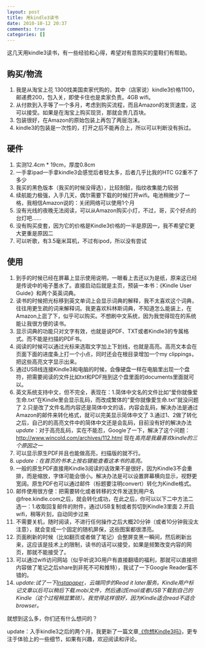 ```yaml
---
layout: post
title: 用kindle3读书
date: 2010-10-12 20:37
comments: true
categories: []
---
```

这几天用kindle3读书，有一些经验和心得，希望对有意购买的童鞋们有帮助。
<h2>购买/物流</h2>
<ol>
	<li>我是从淘宝上花 1300找美国卖家代购的，其中（店家说）kindle3价格1100，邮递费200，包入关，即使卡住也是卖家负责。4GB wifi。</li>
	<li>从付款到入手等了一个多月，考虑到购买流程，而且Amazon的发货速度，这可以接受。如果是在淘宝上购买现货，那就会贵几百块。</li>
	<li>包装很好，在Amazon的原始包装上再包了两层泡沫。</li>
	<li>kindle3的包装是一次性的，打开之后不能再合上，所以可以判断没有拆过。</li>
</ol>
<!--more-->
<h2>硬件</h2>
<ol>
	<li>实测12.4cm * 19cm，厚度0.8cm</li>
	<li>一手拿ipad一手拿kindle3会感觉后者轻太多，后者几乎比我的HTC G2重不了多少</li>
	<li>我买的黑色版本（我买的时候没得选），比较耐脏，指纹收集能力较弱</li>
	<li>续航能力极强，入手几天，偶尔需要下载的时候打开wifi。电池稍微少了一格，我相信Amazon说的：关闭网络可以使用1个月</li>
	<li>没有光线的夜晚无法阅读，可以从Amazon购买小灯，不过，哥，买个好点的台灯吧……</li>
	<li>没有购买皮套，因为它的价格是Kindle3价格的一半是原因一，我不希望它更大更重是原因二</li>
	<li>可以听歌，有3.5毫米耳机，不过有ipod，所以没有尝试</li>
</ol>
<h2>使用</h2>
<ol>
	<li>到手的时候已经在屏幕上显示使用说明，一眼看上去还以为是纸，原来这已经是传说中的电子墨水了。直接启动后就是主页，预装一本书：《Kindle User Guide》和两个英英词典。</li>
	<li>读书的时候把光标移到英文单词上会显示词典的解释，我不太喜欢这个词典，往往用更生疏的词来解释词。我更喜欢科林斯词典，不知道怎么能装上，在Amazon上逛了下，似乎可以购买。不想刷中文系统，因为我觉得现在的系统能让我很方便的读书。</li>
	<li>显示词典的功能只对文字有效，也就是说PDF、TXT或者Kindle3的专属格式。而不能是扫描的PDF书。</li>
	<li>阅读的时候可以通过光标来选取文字加上下划线，也就是高亮。高亮文本会在页面下面的进度条上打一个小点，同时还会在根目录增加一个my clippings，把这些高亮文字显示出来。</li>
	<li>通过USB线连接Kindle3和电脑的时候，会像硬盘一样在电脑里出现一个盘符，把需要阅读的文件比如txt和PDF拖到这个盘里面的documents里面就可以。</li>
	<li>英文系统支持中文，但不完全，表现在：1.简体中文名的文件比如“爱你就像爱生命.txt”在Kindle里会显示乱码，而改成繁体的“愛你就像愛生命.txt”就没问题了 2.只是改了文件名而内容还是简体中文的话，内容会乱码，解决办法是通过Amazon的邮件来转化格式，就可以完美显示简体中文了 3.通过1、2做了转化之后，自己的的高亮文件中的简体中文还是会乱码，目前没有好的解决办法
<em>update</em>：对于高亮乱码，实在不能忍，Google了一下，解决了这个问题：<a href="http://www.wincold.com/archives/112.html">http://www.wincold.com/archives/112.html</a> 现在<em>高亮是我最喜欢kindle的三个原因之一</em></li>
	<li>可以显示原生PDF并且也能做高亮，扫描版的就不行。</li>
	<li><em>update：在首页的书本上按右键能查看这本书的高亮。</em></li>
	<li>一般的原生PDF直接用Kindle3阅读的话效果不是很好，因为Kindle3不会重排，而是缩放，字体可能会很小。解决办法是可以设置屏幕横向显示，视野更宽阔。原生PDF也可以通过邮件（标题要注明convert）转化为Kindle格式。</li>
	<li>邮件使用很方便：把需要转化或者转移的文件发送到用户名@free.kindle.com之后，就会转化成功，在此之后，你可以以下二中方法二选一：1.收取回复邮件的附件，通过USB复制或者剪切到Kindle3里面 2.开启wifi，稍等片刻，自动同步过来</li>
	<li>不需要关机，随时阅读，不进行任何操作之后大概20分钟（或者10分钟我没太注意），就会变成一个固定的随机屏保，这些图案都很漂亮。</li>
	<li>页面刷新的时候（比如翻页或者做了笔记）会整屏变黑一瞬间，然后刷新出来，这应该是技术上的限制，读书的话可以接受，如果是频繁改变内容的网页，那就不能接受了。</li>
	<li>可以通过wifi访问网站（似乎听说3G用户有直接翻墙的福利，那就可以直接把内容做了笔记之后share到非死不可和推特），我试了一下Google Reader蛮不错的。</li>
	<li><em>update:试了一下</em><a href="http://www.instapaper.com"><em>Instapaper</em></a><em>，云端同步的Read it later服务。Kindle用户标记文章以后可以稍后下载.mobi文件，然后通过Email或者USB下载到自己的Kindle（这个过程稍显繁琐）。我觉得这样很好，因为Kindle适合read不适合browser。</em></li>
</ol>
就想到这么多，你们还有什么想问的？

update：入手kindle3之后的两个月，我更新了一篇文章<a href="http://yuguo.us/weblog/so-you-wanna-buy-a-kindle3/">《你想Kindle3吗》</a>，更专注于体验上的一些细节，如果有兴趣，欢迎阅读和评论。
